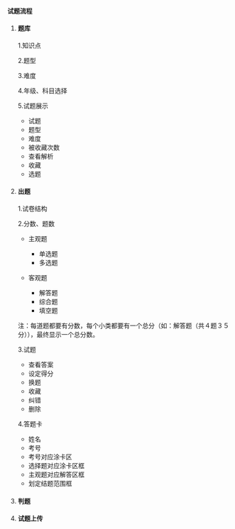 #### 试题流程

1. #### 题库
   1.知识点

   2.题型

   3.难度

   4.年级、科目选择

   5.试题展示

     + 试题
     + 题型
     + 难度
     + 被收藏次数
     + 查看解析
     + 收藏
     + 选题
　
　

2. #### 出题
   1.试卷结构

   2.分数、题数
      + 主观题
          + 单选题
          + 多选题

     + 客观题
         + 解答题
        + 综合题
        + 填空题

   注：每道题都要有分数，每个小类都要有一个总分（如：解答题（共４题３５分）），最终显示一个总分数。
   
   3.试题
    + 查看答案
    + 设定得分
    + 换题
    + 收藏
    + 纠错
    + 删除

   4.答题卡
    + 姓名
    + 考号
    + 考号对应涂卡区
    + 选择题对应涂卡区框
    + 主观题对应解答区框
    + 划定结题范围框 

3. #### 判题

4. #### 试题上传
